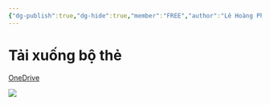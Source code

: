 ```yaml
---
{"dg-publish":true,"dg-hide":true,"member":"FREE","author":"Lê Hoàng Phúc","language":"Korean","tags":["shared-deck","korean","film"],"title":"King the Land - Khách sạn Vương giả (tập 1)","permalink":"/vii-tong-hop-mot-so-bo-the/king-the-land-khach-san-vuong-gia-tap-1/","hide":true,"dgPassFrontmatter":true}
---
```


# Tải xuống bộ thẻ

[OneDrive](https://1drv.ms/u/s!AnGRjCvbms2Vis5GVQrlrnEChbAIZQ?e=XmZ5mz)

![](https://i.imgur.com/9oTSPsU.jpg)